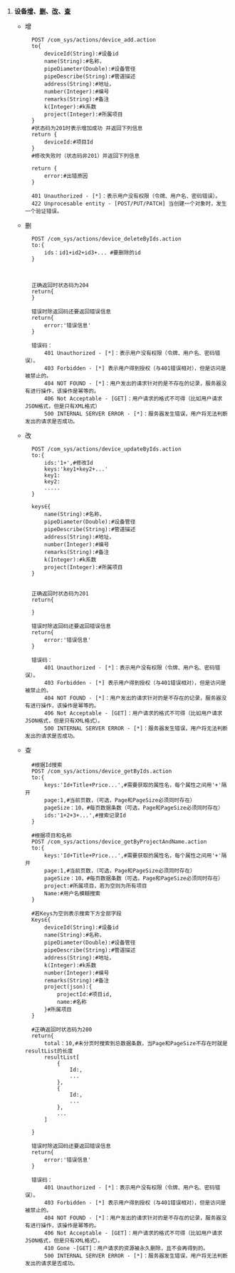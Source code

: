 1.  <a name='device'></a>**设备[增](#device_add)、[删](#device_delete)、[改](#device_change)、[查](#device_search)**
	- <a name="device_add">增</a>

			POST /com_sys/actions/device_add.action
			to{
				deviceId(String):#设备id
				name(String):#名称，
				pipeDiameter(Double):#设备管径
				pipeDescribe(String):#管道描述
				address(String):#地址，
				number(Integer):#编号
				remarks(String):#备注
				k(Integer):#k系数
				project(Integer):#所属项目
			}
			#状态码为201时表示增加成功 并返回下列信息
			return {
				deviceId:#项目Id
			}
			#修改失败时（状态码非201）并返回下列信息

			return {
				error:#出错原因
			}
			
			401 Unauthorized - [*]：表示用户没有权限（令牌、用户名、密码错误）。
			422 Unprocesable entity - [POST/PUT/PATCH] 当创建一个对象时，发生一个验证错误。
	- <a name="device_delete">删</a>

			POST /com_sys/actions/device_deleteByIds.action
			to:{
				ids：id1+id2+id3+... #要删除的id
			}
			
			
		
			正确返回时状态码为204
			return{
			}
			
			错误时除返回码还要返回错误信息
			return{
				error:'错误信息'
			}
		
			错误码：
				401 Unauthorized - [*]：表示用户没有权限（令牌、用户名、密码错误）。
				403 Forbidden - [*] 表示用户得到授权（与401错误相对），但是访问是被禁止的。
				404 NOT FOUND - [*]：用户发出的请求针对的是不存在的记录，服务器没有进行操作，该操作是幂等的。
				406 Not Acceptable - [GET]：用户请求的格式不可得（比如用户请求JSON格式，但是只有XML格式）
				500 INTERNAL SERVER ERROR - [*]：服务器发生错误，用户将无法判断发出的请求是否成功。
	- <a name="device_change">改</a>

			POST /com_sys/actions/device_updateByIds.action
			to:{
				ids:'1+',#修改Id
				keys:'key1+key2+...'
				key1:
				key2:
				.....
			}
			
			keys∈{
				name(String):#名称，
				pipeDiameter(Double):#设备管径
				pipeDescribe(String):#管道描述
				address(String):#地址，
				number(Integer):#编号
				remarks(String):#备注
				k(Integer):#k系数
				project(Integer):#所属项目
			}
		
			
			正确返回时状态码为201
			return{

			}
			
			错误时除返回码还要返回错误信息
			return{
				error:'错误信息'
			}
		
			错误码：
				401 Unauthorized - [*]：表示用户没有权限（令牌、用户名、密码错误）。
				403 Forbidden - [*] 表示用户得到授权（与401错误相对），但是访问是被禁止的。
				404 NOT FOUND - [*]：用户发出的请求针对的是不存在的记录，服务器没有进行操作，该操作是幂等的。
				406 Not Acceptable - [GET]：用户请求的格式不可得（比如用户请求JSON格式，但是只有XML格式）。
				500 INTERNAL SERVER ERROR - [*]：服务器发生错误，用户将无法判断发出的请求是否成功。
	- <a name="device_search">查</a> 
	 
			#根据Id搜索
			POST /com_sys/actions/device_getByIds.action
			to:{
				keys:'Id+Title+Price...',#需要获取的属性名，每个属性之间用'+'隔开
				page:1,#当前页数，（可选，Page和PageSize必须同时存在）
				pageSize：10，#每页数据条数（可选，Page和PageSize必须同时存在）
				ids:'1+2+3+...',#搜索记录Id
			}

			#根据项目和名称
			POST /com_sys/actions/device_getByProjectAndName.action
			to:{
				keys:'Id+Title+Price...',#需要获取的属性名，每个属性之间用'+'隔开
				page:1,#当前页数，（可选，Page和PageSize必须同时存在）
				pageSize：10，#每页数据条数（可选，Page和PageSize必须同时存在）
				project:#所属项目，若为空则为所有项目
				Name:#用户名模糊搜索
			}			

			#若Keys为空则表示搜索下方全部字段
			Keys∈{
				deviceId(String):#设备id
				name(String):#名称，
				pipeDiameter(Double):#设备管径
				pipeDescribe(String):#管道描述
				address(String):#地址，
				k(Integer):#k系数
				number(Integer):#编号
				remarks(String):#备注
				project(json):{
					projectId:#项目id,
					name:#名称
				}#所属项目
			}

			#正确返回时状态码为200
			return{
				total：10,#未分页时搜索到总数据条数，当Page和PageSize不存在时就是resultList的长度
				resultList[
					{
						Id:,
						...
					},
					{
						Id:,
						...
					},
					...
				]

			}

			错误时除返回码还要返回错误信息
			return{
				error:'错误信息'
			}

			错误码：
				401 Unauthorized - [*]：表示用户没有权限（令牌、用户名、密码错误）。
				403 Forbidden - [*] 表示用户得到授权（与401错误相对），但是访问是被禁止的。
				404 NOT FOUND - [*]：用户发出的请求针对的是不存在的记录，服务器没有进行操作，该操作是幂等的。
				406 Not Acceptable - [GET]：用户请求的格式不可得（比如用户请求JSON格式，但是只有XML格式）。
				410 Gone -[GET]：用户请求的资源被永久删除，且不会再得到的。
				500 INTERNAL SERVER ERROR - [*]：服务器发生错误，用户将无法判断发出的请求是否成功。
